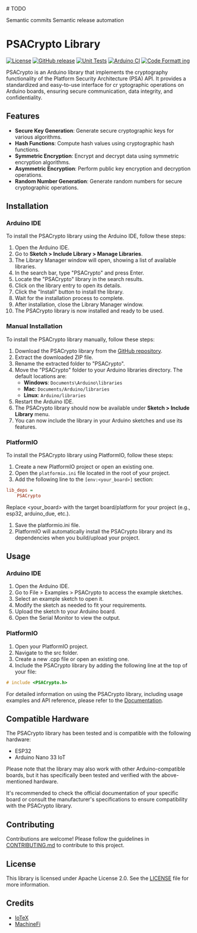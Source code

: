 # TODO

Semantic commits
Semantic release automation

# PSACrypto Library

[![License](https://img.shields.io/badge/license-Apache%202.0-blue.svg)](LICENSE)
[![GitHub release](https://img.shields.io/github/release/machinefi/psa-crypto.svg)](https://github.com/machinefi/psa-crypto/releases)
[![Unit Tests](https://github.com/machinefi/psa-crypto/workflows/Run%20unit%20tests/badge.svg)](https://github.com/machinefi/psa-crypto/actions/workflows/ci.yml)
[![Arduino CI](https://github.com/machinefi/psa-crypto/workflows/Arduino%20CI/badge.svg)](https://github.com/machinefi/psa-crypto/actions/workflows/arduino-ci.yml)
[![Code Formatt ing](https://github.com/machinefi/psa-crypto/workflows/Code%20formatting/badge.svg)](https://github.com/machinefi/psa-crypto/actions/workflows/code-formatting.yml)


PSACrypto is an Arduino library that implements the cryptography functionality of the Platform Security Architecture (PSA) API. It provides a standardized and easy-to-use interface for cr yptographic operations on Arduino boards, ensuring secure communication, data integrity, and confidentiality.

## Features

- **Secure Key Generation**: Generate secure cryptographic keys for various algorithms.
- **Hash Functions**: Compute hash values using cryptographic hash functions.
- **Symmetric Encryption**: Encrypt and decrypt data using symmetric encryption algorithms.
- **Asymmetric Encryption**: Perform public key encryption and decryption operations.
- **Random Number Generation**: Generate random numbers for secure cryptographic operations.

## Installation

### Arduino IDE

To install the PSACrypto library using the Arduino IDE, follow these steps:

1. Open the Arduino IDE.
2. Go to **Sketch > Include Library > Manage Libraries**.
3. The Library Manager window will open, showing a list of available libraries.
4. In the search bar, type "PSACrypto" and press Enter.
5. Locate the "PSACrypto" library in the search results.
6. Click on the library entry to open its details.
7. Click the "Install" button to install the library.
8. Wait for the installation process to complete.
9. After installation, close the Library Manager window.
10. The PSACrypto library is now installed and ready to be used.

### Manual Installation

To install the PSACrypto library manually, follow these steps:

1. Download the PSACrypto library from the [GitHub repository](https://github.com/machinefi/psa-crypto).
2. Extract the downloaded ZIP file.
3. Rename the extracted folder to "PSACrypto".
4. Move the "PSACrypto" folder to your Arduino libraries directory. The default locations are:
   - **Windows**: `Documents\Arduino\libraries`
   - **Mac**: `Documents/Arduino/libraries`
   - **Linux**: `Arduino/libraries`
5. Restart the Arduino IDE.
6. The PSACrypto library should now be available under **Sketch > Include Library** menu.
7. You can now include the library in your Arduino sketches and use its features.

### PlatformIO

To install the PSACrypto library using PlatformIO, follow these steps:

1. Create a new PlatformIO project or open an existing one.
2. Open the `platformio.ini` file located in the root of your project.
3. Add the following line to the `[env:<your_board>]` section:

```ini
lib_deps =
    PSACrypto
```

Replace <your_board> with the target board/platform for your project (e.g., esp32, arduino_due, etc.).

1. Save the platformio.ini file.
2. PlatformIO will automatically install the PSACrypto library and its dependencies when you build/upload your project.

## Usage

### Arduino IDE

1. Open the Arduino IDE.
2. Go to File > Examples > PSACrypto to access the example sketches.
3. Select an example sketch to open it.
4. Modify the sketch as needed to fit your requirements.
5. Upload the sketch to your Arduino board.
6. Open the Serial Monitor to view the output.

### PlatformIO

1. Open your PlatformIO project.
2. Navigate to the src folder.
3. Create a new .cpp file or open an existing one.
4. Include the PSACrypto library by adding the following line at the top of your file:

```c++
# include <PSACrypto.h>
```

For detailed information on using the PSACrypto library, including usage examples and API reference, please refer to the [Documentation](docs/).

## Compatible Hardware

The PSACrypto library has been tested and is compatible with the following hardware:

- ESP32
- Arduino Nano 33 IoT

Please note that the library may also work with other Arduino-compatible boards, but it has specifically been tested and verified with the above-mentioned hardware.

It's recommended to check the official documentation of your specific board or consult the manufacturer's specifications to ensure compatibility with the PSACrypto library.

## Contributing

Contributions are welcome! Please follow the guidelines in [CONTRIBUTING.md](CONTRIBUTING.md) to contribute to this project.

## License

This library is licensed under Apache License 2.0. See the [LICENSE](LICENSE) file for more information.

## Credits

- [IoTeX](https://iotex.io/)
- [MachineFi](https://github.com/machinefi/)
